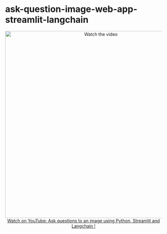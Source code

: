# ask-question-image-web-app-streamlit-langchain


<p align="center">
<a href="https://www.youtube.com/watch?v=71EOM5__vkI">
    <img width="600" src="https://utils-computervisiondeveloper.s3.amazonaws.com/thumbnails/with_play_button/ask_question_image.jpg" alt="Watch the video">
    </br>Watch on YouTube: Ask questions to an image using Python, Streamlit and Langchain !
</a>
</p>
